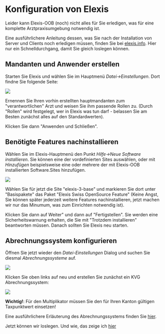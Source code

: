 # Konfiguration von Elexis

Leider kann Elexis-OOB (noch) nicht alles für Sie erledigen, was für eine komplette Arztpraxisumgebung notwendig ist. 

Eine ausführlichere Anleitung dessen, was Sie nach der Installation von Server und Clients noch erledigen müssen, finden Sie bei [elexis.info](https://wiki.elexis.info/Installation_Elexis_3.x_OpenSource). Hier nur ein Schnelldurchgang, damit Sie gleich loslegen können.

## Mandanten und Anwender erstellen

Starten Sie Elexis und wählen Sie im Hauptmenü *Datei->Einstellungen*. Dort findne Sie folgende Seite:

![](/images/elx_config_01.png)

Ernennen Sie Ihren vorhin erstellten hauptmandanten zum "verantwortlichen" Arzt und weisen Sie ihm passende Rollen zu. (Durch "Rollen" wird festgelegt, wer in Elexis was tun darf - belassen Sie am Besten zunächst alles auf den Standardwerten).

Klicken Sie dann "Anwenden und Schließen".

## Benötigte Features nachinstallieren

Wählen Sie im Elexis-Hauptmenü den Punkt *Hilfe->Neue Software installieren*. Sie können eine der vordefinierten Sites auswählen, oder mit *Hinzufügen* beispielsweise eine oder mehrere der mit Elexis-OOB installierten Software.Sites hinzufügen.

![](/images/elx_config_02.png)

Wählen Sie für jetzt die Site "elexis-3-base" und markieren Sie dort unter "Basispakete" das Paket "Elexis Swiss OpenSource Feature" (Keine Angst, Sie können später jederzeit weitere Features nachinstallieren, jetzt machen wir nur das Minumum, was zum Einrichten notwendig ist). 

Klicken Sie dann auf Weiter" und dann auf "Fertigstellen". Sie werden eine Sicherheitswarnung erhalten, die Sie mit "Trotzdem installieren" beantworten müssen. Danach sollten Sie Elexis neu starten.

## Abrechnungssystem konfigurieren

Öffnen Sie jetzt wieder den *Datei-Einstellungen* Dialog und suchen Sie diesmal *Abrechnungssysteme* auf. 

![](/images/elx_config_03.png)

Klicken Sie oben links auf neu und erstellen Sie zunächst ein KVG Abrechnungssystem:

![](/images/elx_config_04.png)

**Wichtig!**: Für den Multiplikator müssen Sie den für Ihren Kanton gültigen Taxpunktwert einsetzen!

Eine ausführlichere Erläuterung des Abrechnungssystems finden Sie [hier](https://wiki.elexis.info/Ch.elexis.base.ch.arzttarife).

Jetzt können wir loslegen. Und wie, das zeige ich [hier](elexis_how2.md)
